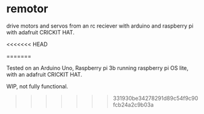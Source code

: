 # remotor
 drive motors and servos from an rc reciever with arduino and raspberry pi with adafruit CRICKIT HAT.

<<<<<<< HEAD
 
=======

Tested on an Arduino Uno, Raspberry pi 3b running raspberry pi OS lite, with an adafruit CRICKIT HAT.

WIP, not fully functional.
>>>>>>> 331930be34278291d89c54f9c90fcb24a2c9b03a

